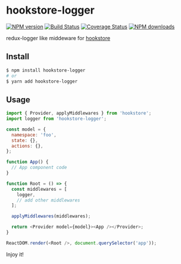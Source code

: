 # hookstore-logger

[![NPM version](https://img.shields.io/npm/v/hookstore-logger.svg?style=flat)](https://npmjs.org/package/hookstore-logger)
[![Build Status](https://img.shields.io/travis/react-kit/hookstore.svg?style=flat)](https://travis-ci.org/react-kit/hookstore)
[![Coverage Status](https://img.shields.io/coveralls/react-kit/hookstore.svg?style=flat)](https://coveralls.io/r/react-kit/hookstore)
[![NPM downloads](http://img.shields.io/npm/dm/hookstore-logger.svg?style=flat)](https://npmjs.org/package/hookstore-logger)

redux-logger like middeware for [hookstore](https://github.com/react-kit/hookstore.git)

## Install

```bash
$ npm install hookstore-logger
# or
$ yarn add hookstore-logger
```

## Usage

```javascript
import { Provider, applyMiddlewares } from 'hookstore';
import logger from 'hookstore-logger';

const model = {
  namespace: 'foo',
  state: {},
  actions: {},
};

function App() {
  // App component code
}

function Root = () => {
  const middlewares = [
    logger,
    // add other middlewares
  ];

  applyMiddlewares(middlewares);

  return <Provider model={model}><App /></Provider>;
}

ReactDOM.render(<Root />, document.querySelector('app'));
```

Injoy it!

